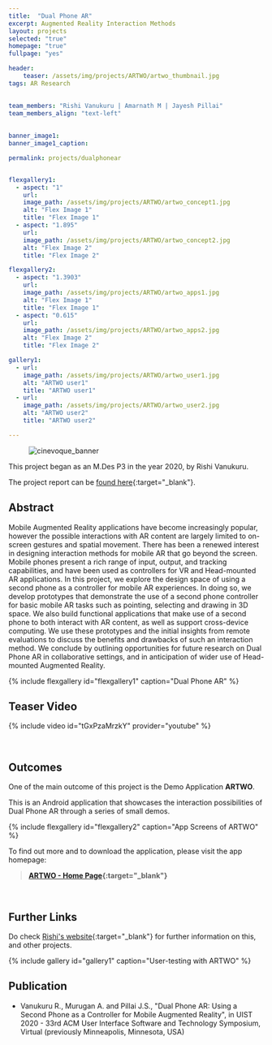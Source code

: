 ```yaml
---
title:  "Dual Phone AR"
excerpt: Augmented Reality Interaction Methods
layout: projects   
selected: "true"
homepage: "true"
fullpage: "yes"

header:
    teaser: /assets/img/projects/ARTWO/artwo_thumbnail.jpg
tags: AR Research  
   

team_members: "Rishi Vanukuru | Amarnath M | Jayesh Pillai"
team_members_align: "text-left"
   
   
banner_image1: 
banner_image1_caption:

permalink: projects/dualphonear


flexgallery1:
  - aspect: "1"
    url: 
    image_path: /assets/img/projects/ARTWO/artwo_concept1.jpg
    alt: "Flex Image 1"
    title: "Flex Image 1"
  - aspect: "1.895"
    url: 
    image_path: /assets/img/projects/ARTWO/artwo_concept2.jpg
    alt: "Flex Image 2"
    title: "Flex Image 2"

flexgallery2:
  - aspect: "1.3903"
    url: 
    image_path: /assets/img/projects/ARTWO/artwo_apps1.jpg
    alt: "Flex Image 1"
    title: "Flex Image 1"
  - aspect: "0.615"
    url: 
    image_path: /assets/img/projects/ARTWO/artwo_apps2.jpg
    alt: "Flex Image 2"
    title: "Flex Image 2"

gallery1:
  - url: 
    image_path: /assets/img/projects/ARTWO/artwo_user1.jpg
    alt: "ARTWO user1"
    title: "ARTWO user1"
  - url: 
    image_path: /assets/img/projects/ARTWO/artwo_user2.jpg
    alt: "ARTWO user2"
    title: "ARTWO user2"

---
```


<figure class="align-center" style="width:100%;">
  <img style="max-width: 500px;" src="{{ site.url }}{{ site.baseurl }}/assets/img/projects/ARTWO/artwo_banner.png" alt="cinevoque_banner">
</figure> 

This project began as an M.Des P3 in the year 2020, by Rishi Vanukuru. 

The project report can be [found here](https://drive.google.com/file/d/19AMNX5uhxPhIJDMlCdowURxoJ3n5Gnps/view?usp=sharing){:target="_blank"}.

## Abstract

Mobile Augmented Reality applications have become increasingly popular, however the possible interactions with AR content are largely limited to on-screen gestures and spatial movement. There has been a renewed interest in designing interaction methods for mobile AR that go beyond the screen. Mobile phones present a rich range of input, output, and tracking capabilities, and have been used as controllers for VR and Head-mounted AR applications. In this project, we explore the design space of using a second phone as a controller for mobile AR experiences. In doing so, we develop prototypes that demonstrate the use of a second phone controller for basic mobile AR tasks such as pointing, selecting and drawing in 3D space. We also build functional applications that make use of a second phone to both interact with AR content, as well as support cross-device computing. We use these prototypes and the initial insights from remote evaluations to discuss the benefits and drawbacks of such an interaction method. We conclude by outlining opportunities for future research on Dual Phone AR in collaborative settings, and in anticipation of wider use of Head-mounted Augmented Reality.

{% include flexgallery id="flexgallery1" caption="Dual Phone AR" %}

## Teaser Video

{% include video id="tGxPzaMrzkY" provider="youtube" %}

<br/>


## Outcomes

One of the main outcome of this project is the Demo Application **ARTWO**. 

This is an Android application that showcases the interaction possibilities of Dual Phone AR through a series of small demos.

{% include flexgallery id="flexgallery2" caption="App Screens of ARTWO" %}

To find out more and to download the application, please visit the app homepage:

> **[ARTWO - Home Page](https://rishivanukuru.com/artwo/){:target="_blank"}**

<br/>


## Further Links

Do check [Rishi's website](https://rishivanukuru.com/projects/artwo/){:target="_blank"} for further information on this, and other projects.


{% include gallery id="gallery1" caption="User-testing with ARTWO" %}

## Publication

- Vanukuru R., Murugan A. and Pillai J.S., "Dual Phone AR: Using a Second Phone as a Controller for Mobile Augmented Reality", in UIST 2020 - 33rd ACM User Interface Software and Technology Symposium, Virtual (previously Minneapolis, Minnesota, USA)
